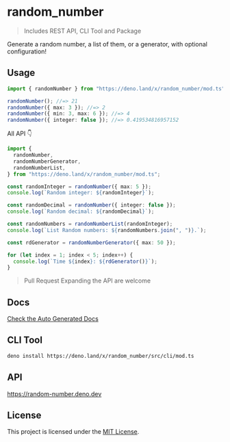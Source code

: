 # random_number

> Includes REST API, CLI Tool and Package

Generate a random number, a list of them, or a generator, with optional
configuration!

## Usage

```typescript
import { randomNumber } from "https://deno.land/x/random_number/mod.ts";

randomNumber(); //=> 21
randomNumber({ max: 3 }); //=> 2
randomNumber({ min: 3, max: 6 }); //=> 4
randomNumber({ integer: false }); //=> 0.419534816957152
```

All API 👇

```typescript
import {
  randomNumber,
  randomNumberGenerator,
  randomNumberList,
} from "https://deno.land/x/random_number/mod.ts";

const randomInteger = randomNumber({ max: 5 });
console.log(`Random integer: ${randomInteger}`);

const randomDecimal = randomNumber({ integer: false });
console.log(`Random decimal: ${randomDecimal}`);

const randomNumbers = randomNumberList(randomInteger);
console.log(`List Random numbers: ${randomNumbers.join(", ")}.`);

const rdGenerator = randomNumberGenerator({ max: 50 });

for (let index = 1; index < 5; index++) {
  console.log(`Time ${index}: ${rdGenerator()}`);
}
```

> Pull Request Expanding the API are welcome

## Docs

[Check the Auto Generated Docs](https://doc.deno.land/https://deno.land/x/random_number/mod.ts)

## CLI Tool

```sh
deno install https://deno.land/x/random_number/src/cli/mod.ts
```

## API

https://random-number.deno.dev

## License

This project is licensed under the [MIT License](./license).
